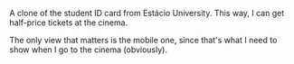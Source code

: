 A clone of the student ID card from Estácio University. This way, I can get half-price tickets at the cinema.

The only view that matters is the mobile one, since that's what I need to show when I go to the cinema (obviously).

